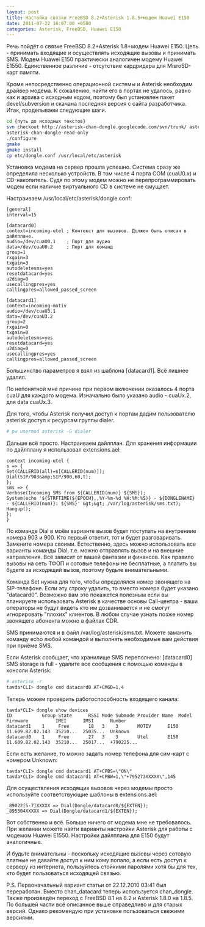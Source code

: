 ```yaml
---
layout: post
title: Настойка связки FreeBSD 8.2+Asterisk 1.8.5+модем Huawei E150
date: 2011-07-22 16:07:00 +0500
categories: Asterisk, FreeBSD, Huawei E150
---
```

Речь пойдёт о связке FreeBSD 8.2+Asterisk 1.8+модем Huawei E150. Цель - принимать входящие и осуществлять исходящие вызовы и принимать SMS. Модем Huawei E150 практически аналогичен модему Huawei E1550. Единственное различие - отсутствие кардридера для MisroSD-карт памяти.

Кроме непосредственно операционной системы и Asterisk необходим драйвер модема. К сожалению, найти его в портах не удалось, равно как и архива с исходным кодом, поэтому был установлен пакет devel/subversion и скачана последняя версия с сайта разработчика. Итак, проделываем следующие шаги.
```bash
cd {путь до исходных текстов}
svn checkout http://asterisk-chan-dongle.googlecode.com/svn/trunk/ asterisk-chan-dongle-read-only
asterisk-chan-dongle-read-only
./configure
gmake
gmake install
cp etc/dongle.conf /usr/local/etc/asterisk
```
Установка модема на сервер прошла успешно. Система сразу же определила несколько устройств. В том числе 4 порта COM (cuaU0.x) и CD-накопитель. Судя по этому модем можно не перепрограммировать модем если наличие виртуального CD в системе не смущает.

Настраиваем /usr/local/etc/asterisk/dongle.conf:
```
[general]
interval=15

[datacard0]
context=incoming-utel ; Контекст для вызовов. Должен быть описан в дайлплане.
audio=/dev/cuaU0.1    ; Порт для аудио
data=/dev/cuaU0.2     ; Порт для команд
group=1
rxgain=3
txgain=3
autodeletesms=yes
resetdatacard=yes
u2diag=0
usecallingpres=yes
callingpres=allowed_passed_screen

[datacard1]
context=incoming-motiv
audio=/dev/cuaU3.1
data=/dev/cuaU3.2
group=2
rxgain=0
txgain=0
autodeletesms=yes
resetdatacard=yes
u2diag=0
usecallingpres=yes
callingpres=allowed_passed_screen
```
Большинство параметров я взял из шаблона [datacard1]. Всё лишнее удалил.

По непонятной мне причине при первом включении оказалось 4 порта cuaU для каждого модема. Изначально было указано audio - cuaUx.2, для data cuaUx.3.

Для того, чтобы Asterisk получил доступ к портам дадим пользователю asterisk доступ к ресурсам группы dialer.
```bash
# pw usermod asterisk -G dialer
```
Дальше всё просто. Настраиваем дайлплан. Для хранения информации по дайлплану я использовал extensions.ael:
```
context incoming-utel {
s => {
Set(CALLERID(all)=$[CALLERID(num)]);
Dial(SIP/903&amp;SIP/900,60,t);
};
sms => {
Verbose(Incoming SMS from ${CALLERID(num)} ${SMS});
System(echo '${STRFTIME(${EPOCH},,%Y-%m-%d %H:%M:%S)} - ${DONGLENAME} - ${CALLERID(num)}: ${SMS}' &gt;&gt; /var/log/asterisk/sms.txt);
Hangup();
};
}
```
По команде Dial в моём варианте вызов будет поступать на внутрениие номера 903 и 900. Кто первый ответит, тот и будет разговаривать. Замените номера своими. Естественно, здесь можно использовать все варианты команды Dial, т.е. можно отправлять вызов и на внешние направления. Всё зависит от вашей фантазии и финансов. Как правило вызовы на сеть ТФОП и сотовые телефоны не бесплатные, а платить вы будете за исходящий вызов, поэтому будьте внимательными.

Команда Set нужна для того, чтобы определялся номер звонящего на SIP-телефоне. Если эту строку удалить, то вместо номера будет указано "datacard0". Возможно вам это покажется полезным если вы планируете использовать Asterisk в качестве основы Call-центра - ваши операторы не будут видеть кто им дозванивается и не смогут игнорировать "плохих" клиентов. В любом случае узнать позже номер звонящего абонента можно в файлах CDR.

SMS принимаются и в файл /var/log/asterisk/sms.txt. Можете заманить команду echo любой командой и выполнять необходимые вам действия при приёме SMS.

Если Asterisk сообщает, что хранилище SMS переполнено: [datacard0] SMS storage is full - удалите все сообщения с помощью команды в консоли Asterisk:
```bash
# asterisk -r
tavda*CLI> dongle cmd datacard0 AT+CMGD=1,4
```
Теперь можем проверить работоспособность входящего канала:
```
tavda*CLI> dongle show devices
ID           Group State      RSSI Mode Submode Provider Name  Model      Firmware          IMEI      IMSI      Number        
datacard1    1     Free       18   3    3       MOTIV      E150       11.609.82.02.143  35210...  25035...  Unknown       
datacard0    1     Free       27   3    3       Utel       E150       11.609.82.02.143  35210...  25017...  +790225...
```
Если есть желание, то можно задать номер телефона для сим-карт с номером Unknown:
```
tavda*CLI> dongle cmd datacard1 AT+CPBS=\"ON\"
tavda*CLI> dongle cmd datacard1 AT+CPBW=1,\"+795273XXXXX\",145
```
Для осуществления исходящих вызовов через модемы просто используйте соответствующие шаблоны в extensions.ael:
```
_89022[5-7]XXXXX => Dial(Dongle/datacard0/${EXTEN});
_895304XXXXX => Dial(Dongle/datacard1/${EXTEN});
```
Вот собственно и всё. Больше ничего от модема мне не требовалось. При желании можете найти варианты настройки Asterisk для работы с модемом Huawei E1550. Настройки дайлплана для E150 будут аналогичные.

И будьте внимательны - поскольку исходящие вызовы через сотовую платные не давайте доступ к ним кому попало, а если есть доступ к серверу из интернета, пользуйтесь стойкими паролями хотя бы для тех, кто будет пользоваться исходящей связью.

P.S. Первоначальный вариант статьи от 22.12.2010 03:41 был переработан. Вместо chan_datacard теперь используется chan_dongle. Также произведён переход с FreeBSD 8.1 на 8.2 и Asterisk 1.8.0 на 1.8.5. По большей части всё описанное выше справедливо и для старых версий. Однако рекомендую при установке пользоваться свежими версиями.
